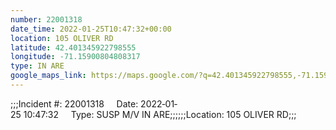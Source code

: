 ```yaml
---
number: 22001318
date_time: 2022-01-25T10:47:32+00:00
location: 105 OLIVER RD
latitude: 42.401345922798555
longitude: -71.15900804808317
type: IN ARE
google_maps_link: https://maps.google.com/?q=42.401345922798555,-71.15900804808317
---
```


;;;Incident #: 22001318     Date: 2022‐01‐25 10:47:32     Type: SUSP M/V IN ARE;;;;;;Location: 105 OLIVER RD;;;
